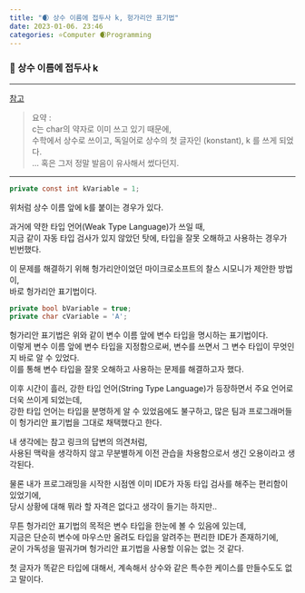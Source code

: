 ```yaml
---
title: "🌒 상수 이름에 접두사 k, 헝가리안 표기법"
date: 2023-01-06. 23:46
categories: ⭐Computer 🌒Programming
---
```


### 💎 상수 이름에 접두사 k

---

[참고](https://stackoverflow.com/questions/5016622/where-does-the-k-prefix-for-constants-come-from)

> 요약 :  
> c는 char의 약자로 이미 쓰고 있기 때문에,  
> 수학에서 상수로 쓰이고, 독일어로 상수의 첫 글자인 (konstant), k 를 쓰게 되었다.  
> ... 혹은 그저 정말 발음이 유사해서 썼다던지.  

---

```cs
private const int kVariable = 1;
```

위처럼 상수 이름 앞에 k를 붙이는 경우가 있다.  

과거에 약한 타입 언어(Weak Type Language)가 쓰일 때,  
지금 같이 자동 타입 검사가 있지 않았던 탓에, 타입을 잘못 오해하고 사용하는 경우가 빈번했다.  

이 문제를 해결하기 위해 헝가리안이었던 마이크로소프트의 찰스 시모니가 제안한 방법이,  
바로 헝가리안 표기법이다.  

```cs
private bool bVariable = true;
private char cVariable = 'A';
```

헝가리안 표기법은 위와 같이 변수 이름 앞에 변수 타입을 명시하는 표기법이다.  
이렇게 변수 이름 앞에 변수 타입을 지정함으로써, 변수를 쓰면서 그 변수 타입이 무엇인지 바로 알 수 있었다.  
이를 통해 변수 타입을 잘못 오해하고 사용하는 문제를 해결하고자 했다.  

이후 시간이 흘러, 강한 타입 언어(String Type Language)가 등장하면서 주요 언어로 더욱 쓰이게 되었는데,  
강한 타입 언어는 타입을 분명하게 알 수 있었음에도 불구하고, 많은 팀과 프로그래머들이 헝가리안 표기법을 그대로 채택했다고 한다.  

내 생각에는 참고 링크의 답변의 의견처럼,  
사용된 맥락을 생각하지 않고 무분별하게 이전 관습을 차용함으로서 생긴 오용이라고 생각된다.  

물론 내가 프로그래밍을 시작한 시점엔 이미 IDE가 자동 타입 검사를 해주는 편리함이 있었기에,  
당시 상황에 대해 뭐라 할 자격은 없다고 생각이 들기는 하지만..

무튼 헝가리안 표기법의 목적은 변수 타입을 한눈에 볼 수 있음에 있는데,  
지금은 단순히 변수에 마우스만 올려도 타입을 알려주는 편리한 IDE가 존재하기에,  
굳이 가독성을 떨궈가며 헝가리안 표기법을 사용할 이유는 없는 것 같다.  

첫 글자가 똑같은 타입에 대해서, 계속해서 상수와 같은 특수한 케이스를 만들수도도 없고 말이다.  

